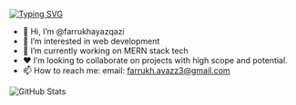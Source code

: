 [![Typing SVG](https://readme-typing-svg.herokuapp.com?font=Architects+Daughter&color=7AF79A&size=30&lines=Hey!+I'm+Farrukh!;I'm+an+Software+Engineer...;I'm+also+a+Product+Designer;And+I'm+a+proud+Pakistani+🇵🇰)](https://git.io/typing-svg)






- 👋 Hi, I’m @farrukhayazqazi
- 👀 I’m interested in web development
- 🌱 I’m currently working on MERN stack tech
- ♥️ I’m looking to collaborate on projects with high scope and potential.
- 📫 How to reach me: email: farrukh.ayazz3@gmail.com

<!---
farrukhayazqazi/farrukhayazqazi is a ✨ special ✨ repository because its `README.md` (this file) appears on your GitHub profile.
You can click the Preview link to take a look at your changes.
--->




![GitHub Stats](https://github-readme-stats.vercel.app/api?username=farrukhayazqazi&theme=github_dark)
